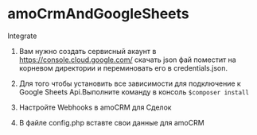# amoCrmAndGoogleSheets
Integrate

1. Вам нужно создать сервисный акаунт в https://console.cloud.google.com/
скачать json фай поместит на корневом директории и переминовать его в credentials.json.

2. Для того чтобы установить все зависимости для подключение к Google Sheets Api.Выполните команду в консоль
 `$composer install`

3. Настройте Webhooks в amoCRM для Сделок

4. В файле config.php вставте свои данные для amoCRM
